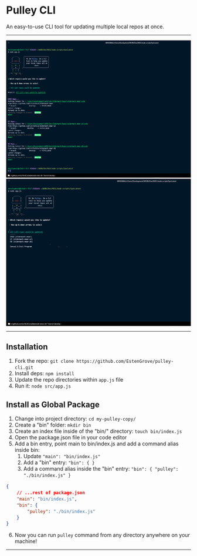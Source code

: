 # Pulley CLI

An easy-to-use CLI tool for updating multiple local repos at once.

---

<img src="./public/Pulley-Success.PNG" />

<img src="./public/Pulley-Prompt.PNG" width="700" height="400" style="display: block; margin: 0 auto"/>

---

## Installation

1. Fork the repo: `git clone https://github.com/EstenGrove/pulley-cli.git`
2. Install deps: `npm install`
3. Update the repo directories within `app.js` file
4. Run it: `node src/app.js`

## Install as Global Package

1. Change into project directory: `cd my-pulley-copy/`
2. Create a "bin" folder: `mkdir bin`
3. Create an index file inside of the "bin/" directory: `touch bin/index.js`
4. Open the package.json file in your code editor
5. Add a bin entry, point main to bin/index.js and add a command alias inside bin:
   1. Update `"main": "bin/index.js"`
   2. Add a "bin" entry: `"bin": { }`
   3. Add a command alias inside the "bin" entry: `"bin": { "pulley": "./bin/index.js" }`

```json
{
	// ...rest of package.json
	"main": "bin/index.js",
	"bin": {
		"pulley": "./bin/index.js"
	}
}
```

6. Now you can run `pulley` command from any directory anywhere on your machine!

---
